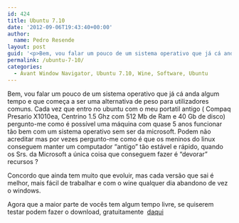 ```yaml
---
id: 424
title: Ubuntu 7.10
date: '2012-09-06T19:43:40+00:00'
author: 
  name: Pedro Resende
layout: post
guid: '<p>Bem, vou falar um pouco de um sistema operativo que já cá anda algum tempo e que começa a ser uma alternativa de peso para utilizadores comuns. Cada vez que entro no ubuntu com o meu portatil antigo ( Compaq Presario X1010ea, Centrino 1.5 Ghz com 512 M'
permalink: /ubuntu-7-10/
categories:
  - Avant Window Navigator, Ubuntu 7.10, Wine, Software, Ubuntu
---
```

Bem, vou falar um pouco de um sistema operativo que já cá anda algum tempo e que começa a ser uma alternativa de peso para utilizadores comuns. Cada vez que entro no ubuntu com o meu portatil antigo ( Compaq Presario X1010ea, Centrino 1.5 Ghz com 512 Mb de Ram e 40 Gb de disco) pergunto-me como é possível uma máquina com quase 5 anos funcionar tão bem com um sistema operativo sem ser da microsoft. Podem não acreditar mas por vezes pergunto-me como é que os meninos do linux conseguem manter um computador “antigo” tão estável e rápido, quando os Srs. da Microsoft a única coisa que conseguem fazer é “devorar” recursos ?

Concordo que ainda tem muito que evoluir, mas cada versão que sai é melhor, mais fácil de trabalhar e com o wine qualquer dia abandono de vez o windows.

Agora que a maior parte de vocês tem algum tempo livre, se quiserem testar podem fazer o download, gratuitamente&nbsp; <a href="http://www.ubuntu.com/getubuntu/download" target="_self">daqui</a>